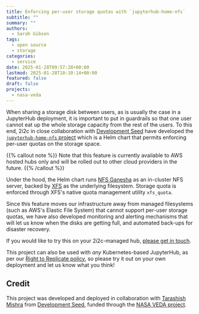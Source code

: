 ```yaml
---
title: Enforcing per-user storage quotas with `jupyterhub-home-nfs`
subtitle: ""
summary: ""
authors:
  - Sarah Gibson
tags:
  - open source
  - storage
categories:
  - service
date: 2025-01-28T09:57:28+00:00
lastmod: 2025-01-28T10:10:14+00:00
featured: false
draft: false
projects:
  - nasa-veda
---
```


When sharing a storage disk between users, as is usually the case in a JupyterHub deployment, it is important to put in guardrails so that one user cannot eat up the whole storage capacity from the rest of the users.
To this end, 2i2c in close collaboration with [Development Seed](https://developmentseed.org) have developed the [`jupyterhub-home-nfs` project](https://github.com/2i2c-org/jupyterhub-home-nfs) which is a Helm chart that permits enforcing per-user quotas on the storage space.

{{% callout note %}}
Note that this feature is currently available to AWS hosted hubs only and will be rolled out to other cloud providers in the future.
{{% /callout %}}

Under the hood, the Helm chart runs [NFS Ganesha](https://github.com/nfs-ganesha/nfs-ganesha) as an in-cluster NFS server, backed by [XFS](https://docs.redhat.com/en/documentation/red_hat_enterprise_linux/7/html/storage_administration_guide/ch-xfs) as the underlying filesystem. Storage quota is enforced through XFS's native quota management utility `xfs_quota`.

Since this feature moves our infrastructure away from managed filesystems (such as AWS's Elastic File System) that cannot support per-user storage quotas, we have also developed monitoring and alerting mechanisms that will let us know when the disks are getting full, and automated back-ups for disaster recovery.

If you would like to try this on your 2i2c-managed hub, [please get in touch](https://docs.2i2c.org/support/).

This project can also be used with _any_ Kubernetes-based JupyterHub, as per our [Right to Replicate policy](https://2i2c.org/right-to-replicate/), so please try it out on your own deployment and let us know what you think!

## Credit

This project was developed and deployed in collaboration with [Tarashish Mishra](https://developmentseed.org/team/tarashish-mishra/) from [Development Seed](https://developmentseed.org), funded through the [NASA VEDA project](https://www.earthdata.nasa.gov/data/tools/veda).
